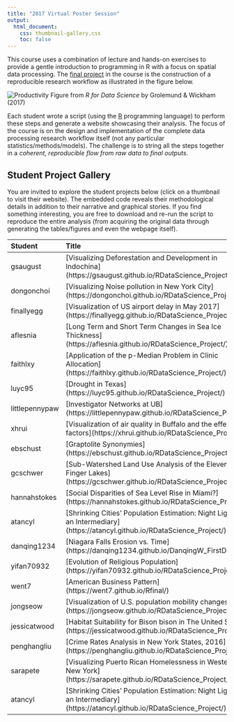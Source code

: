 ```yaml
---
title: "2017 Virtual Poster Session"
output:
  html_document:
    css: thumbnail-gallery.css
    toc: false
---
```


This course uses a combination of lecture and hands-on exercises to provide a gentle introduction to programming in R with a focus on spatial data processing. The [final project](Project.html) in the course is the construction of a reproducible research workflow as illustrated in the figure below.

![Productivity](00_CourseIntroduction/assets/data-science.png)
Figure from _R for Data Science_ by Grolemund & Wickham (2017)

Each student wrote a script (using the [R](https://www.r-project.org/) programming language) to perform these steps and generate a website showcasing their analysis. The focus of the course is on the design and implementation of the complete data processing research workflow itself (not any particular statistics/methods/models). The challenge is to string all the steps together in a _coherent, reproducible flow from raw data to final outputs_.  

## Student Project Gallery

You are invited to explore the student projects below (click on a thumbnail to visit their website).  The embedded code reveals their methodological details in addition to their narrative and graphical stories.   If you find something interesting, you are free to download and re-run the script to reproduce the entire analysis (from acquiring the original data through generating the tables/figures and even the webpage itself).














<table>
 <thead>
  <tr>
   <th style="text-align:left;"> Student </th>
   <th style="text-align:left;"> Title </th>
  </tr>
 </thead>
<tbody>
  <tr>
   <td style="text-align:left;"> gsaugust </td>
   <td style="text-align:left;"> [Visualizing Deforestation and Development in Indochina](https://gsaugust.github.io/RDataScience_Project/) </td>
  </tr>
  <tr>
   <td style="text-align:left;"> dongonchoi </td>
   <td style="text-align:left;"> [Visualizing Noise pollution in New York City](https://dongonchoi.github.io/RDataScience_Project/) </td>
  </tr>
  <tr>
   <td style="text-align:left;"> finallyegg </td>
   <td style="text-align:left;"> [Visualization of US airport delay in May 2017](https://finallyegg.github.io/RDataScience_Project/) </td>
  </tr>
  <tr>
   <td style="text-align:left;"> aflesnia </td>
   <td style="text-align:left;"> [Long Term and Short Term Changes in Sea Ice Thickness](https://aflesnia.github.io/RDataScience_Project/) </td>
  </tr>
  <tr>
   <td style="text-align:left;"> faithlxy </td>
   <td style="text-align:left;"> [Application of the p-Median Problem in Clinic Allocation](https://faithlxy.github.io/RDataScience_Project/) </td>
  </tr>
  <tr>
   <td style="text-align:left;"> luyc95 </td>
   <td style="text-align:left;"> [Drought in Texas](https://luyc95.github.io/RDataScience_Project/) </td>
  </tr>
  <tr>
   <td style="text-align:left;"> littlepennypaw </td>
   <td style="text-align:left;"> [Investigator Networks at UB](https://littlepennypaw.github.io/RDataScience_Project/) </td>
  </tr>
  <tr>
   <td style="text-align:left;"> xhrui </td>
   <td style="text-align:left;"> [Visualization of air quality in Buffalo and the effective factors](https://xhrui.github.io/RDataScience_Project/) </td>
  </tr>
  <tr>
   <td style="text-align:left;"> ebschust </td>
   <td style="text-align:left;"> [Graptolite Synonymies](https://ebschust.github.io/RDataScience_Project/) </td>
  </tr>
  <tr>
   <td style="text-align:left;"> gcschwer </td>
   <td style="text-align:left;"> [Sub-Watershed Land Use Analysis of the Eleven Finger Lakes](https://gcschwer.github.io/RDataScience_Project/) </td>
  </tr>
  <tr>
   <td style="text-align:left;"> hannahstokes </td>
   <td style="text-align:left;"> [Social Disparities of Sea Level Rise in Miami?](https://hannahstokes.github.io/RDataScience_Project/) </td>
  </tr>
  <tr>
   <td style="text-align:left;"> atancyl </td>
   <td style="text-align:left;"> [Shrinking Cities’ Population Estimation: Night Lights as an Intermediary](https://atancyl.github.io/RDataScience_Project/) </td>
  </tr>
  <tr>
   <td style="text-align:left;"> danqing1234 </td>
   <td style="text-align:left;"> [Niagara Falls Erosion vs. Time](https://danqing1234.github.io/DanqingW_FirstDraft/) </td>
  </tr>
  <tr>
   <td style="text-align:left;"> yifan70932 </td>
   <td style="text-align:left;"> [Evolution of Religious Population](https://yifan70932.github.io/RDataScience_Project) </td>
  </tr>
  <tr>
   <td style="text-align:left;"> went7 </td>
   <td style="text-align:left;"> [American Business Pattern](https://went7.github.io/Rfinal/) </td>
  </tr>
  <tr>
   <td style="text-align:left;"> jongseow </td>
   <td style="text-align:left;"> [Visualization of U.S. population mobility changes](https://jongseow.github.io/RDataScience_Project/) </td>
  </tr>
  <tr>
   <td style="text-align:left;"> jessicatwood </td>
   <td style="text-align:left;"> [Habitat Suitability for Bison bison in The United States](https://jessicatwood.github.io/RDataScience_Project/) </td>
  </tr>
  <tr>
   <td style="text-align:left;"> penghangliu </td>
   <td style="text-align:left;"> [Crime Rates Analysis in New York States, 2016](https://penghangliu.github.io/RDataScience_Project/) </td>
  </tr>
  <tr>
   <td style="text-align:left;"> sarapete </td>
   <td style="text-align:left;"> [Visualizing Puerto Rican Homelessness in Western New York](https://sarapete.github.io/RDataScience_Project/) </td>
  </tr>
  <tr>
   <td style="text-align:left;"> atancyl </td>
   <td style="text-align:left;"> [Shrinking Cities’ Population Estimation: Night Lights as an Intermediary](https://atancyl.github.io/RDataScience_Project/) </td>
  </tr>
</tbody>
</table>
